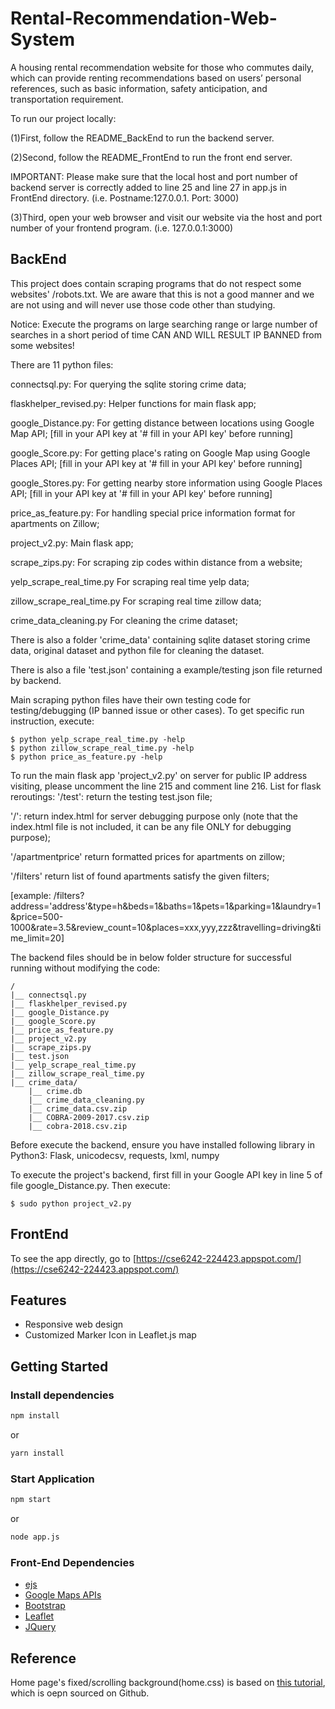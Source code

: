 # Rental-Recommendation-Web-System
A housing rental recommendation website for those who commutes daily, which can provide renting recommendations based on users’ personal references, such as basic information, safety anticipation, and transportation requirement.

To run our project locally:

(1)First, follow the README_BackEnd to run the backend server.

(2)Second, follow the README_FrontEnd to run the front end server.

IMPORTANT: Please make sure that the local host and port number of backend server is correctly added to line 25 and line 27 in app.js in FrontEnd directory. (i.e. Postname:127.0.0.1.  Port: 3000)

(3)Third, open your web browser and visit our website via the host and port number of your frontend program. (i.e. 127.0.0.1:3000)


## BackEnd

This project does contain scraping programs that do not respect some websites' /robots.txt. We are aware that this is not a good manner and we are not using and will never use those code other than studying. 

Notice: Execute the programs on large searching range or large number of searches in a short period of time CAN AND WILL RESULT IP BANNED from some websites!

There are 11 python files: 

connectsql.py:				For querying the sqlite storing crime data;

flaskhelper_revised.py:		Helper functions for main flask app;

google_Distance.py: 		For getting distance between locations using Google Map API; [fill in your API key at '# fill in your API key' before running]

google_Score.py:			For getting place's rating on Google Map using Google Places API; [fill in your API key at '# fill in your API key' before running]

google_Stores.py:			For getting nearby store information using Google Places API; [fill in your API key at '# fill in your API key' before running]

price_as_feature.py:		For handling special price information format for apartments on Zillow;

project_v2.py:				Main flask app; 

scrape_zips.py:				For scraping zip codes within distance from a website; 

yelp_scrape_real_time.py 	For scraping real time yelp data;

zillow_scrape_real_time.py 	For scraping real time zillow data;

crime_data_cleaning.py 		For cleaning the crime dataset; 


There is also a folder 'crime_data' containing sqlite dataset storing crime data, original dataset and python file for cleaning the dataset. 

There is also a file 'test.json' containing a example/testing json file returned by backend. 

Main scraping python files have their own testing code for testing/debugging (IP banned issue or other cases). To get specific run instruction, execute:

	$ python yelp_scrape_real_time.py -help
	$ python zillow_scrape_real_time.py -help
	$ python price_as_feature.py -help

To run the main flask app 'project_v2.py' on server for public IP address visiting, please uncomment the line 215 and comment line 216. 
List for flask reroutings: 
'/test':			return the testing test.json file; 

'/':				return index.html for server debugging purpose only (note that the index.html file is not included, it can be any file ONLY for debugging purpose);

'/apartmentprice'	return formatted prices for apartments on zillow;

'/filters'			return list of found apartments satisfy the given filters; 

[example: /filters?address='address'&type=h&beds=1&baths=1&pets=1&parking=1&laundry=1&price=500-1000&rate=3.5&review_count=10&places=xxx,yyy,zzz&travelling=driving&time_limit=20]


The backend files should be in below folder structure for successful running without modifying the code:

	/
	|__ connectsql.py
	|__ flaskhelper_revised.py
	|__ google_Distance.py
	|__ google_Score.py
	|__ price_as_feature.py
	|__ project_v2.py
	|__ scrape_zips.py
	|__ test.json
	|__ yelp_scrape_real_time.py
	|__ zillow_scrape_real_time.py
	|__ crime_data/
		|__ crime.db
		|__ crime_data_cleaning.py
		|__ crime_data.csv.zip
		|__ COBRA-2009-2017.csv.zip
		|__ cobra-2018.csv.zip


Before execute the backend, ensure you have installed following library in Python3: Flask, unicodecsv, requests, lxml, numpy

To execute the project's backend, first fill in your Google API key in line 5 of file google_Distance.py. Then execute: 
	
	$ sudo python project_v2.py



## FrontEnd

To see the app directly, go to [https://cse6242-224423.appspot.com/](https://cse6242-224423.appspot.com/)

## Features

* Responsive web design
* Customized Marker Icon in Leaflet.js map
 
## Getting Started

### Install dependencies

```sh
npm install
```
or

```sh
yarn install
```
### Start Application
```sh
npm start
```

or

```sh
node app.js
```

### Front-End Dependencies

* [ejs](http://ejs.co/)
* [Google Maps APIs](https://developers.google.com/maps/)
* [Bootstrap](https://getbootstrap.com/docs/3.3/)
* [Leaflet](https://leafletjs.com)
* [JQuery](https://jquery.com/)

## Reference
Home page's fixed/scrolling background(home.css) is based on [this tutorial](https://github.com/CodyHouse/fixed-backgrounds), which is oepn sourced on Github.
